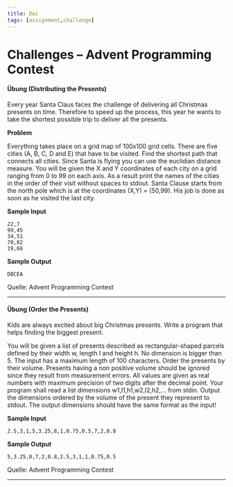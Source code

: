 ```yaml
---
title: Doc
tags: [assignment,challenge]
---
```


# Challenges – Advent Programming Contest

#### Übung (Distributing the Presents)

Every year Santa Claus faces the challenge of delivering all Christmas presents on time. Therefore to speed up the process, this year he wants to take the shortest possible trip to deliver all the presents.

**Problem**

Everything takes place on a grid map of 100x100 grid cells. There are five cities (A, B, C, D and E) that have to be visited. Find the shortest path that connects all cities. Since Santa is flying you can use the euclidian distance measure. You will be given the X and Y coordinates of each city on a grid ranging from 0 to 99 on each axis. As a result print the names of the cities in the order of their visit without spaces to stdout. Santa Clause starts from the north pole which is at the coordinates (X,Y) = (50,99). His job is done as soon as he visited the last city.

**Sample Input**

```
22,7
99,45
34,51
70,82
19,66
```

**Sample Output**

`DBCEA`


Quelle: Advent Programming Contest

---

#### Übung (Order the Presents)

Kids are always excited about big Christmas presents. Write a program that helps finding the biggest present.

You will be given a list of presents described as rectangular-shaped parcels defined by their width w, length l and height h. No dimension is bigger than 5. The input has a maximum length of 100 characters. Order the presents by their volume. Presents having a non positive volume should be ignored since they result from measurement errors. All values are given as real numbers with maximum precision of two digits after the decimal point.
Your program shall read a list dimensions w1,l1,h1,w2,l2,h2,... from stdin. Output the dimensions ordered by the volume of the present they represent to stdout. The output dimensions should have the same format as the input!


**Sample Input**

```
2.5,3,1,5,3.25,8,1,0.75,0.5,7,2,0.8
```

**Sample Output**

```
5,3.25,8,7,2,0.8,2.5,3,1,1,0.75,0.5
```
 
Quelle: Advent Programming Contest

---

